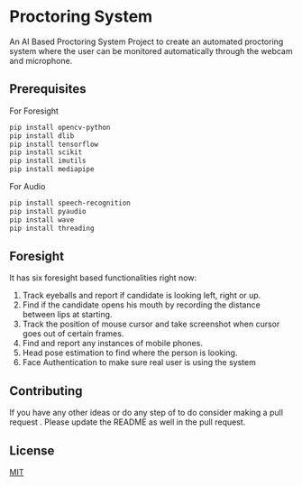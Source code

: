 # Proctoring System

An AI Based Proctoring System Project to create an automated proctoring system where the user can be monitored automatically through the webcam and microphone.

## Prerequisites
For Foresight 
```bash
pip install opencv-python
pip install dlib
pip install tensorflow
pip install scikit
pip install imutils
pip install mediapipe
```
For Audio
```bash
pip install speech-recognition
pip install pyaudio
pip install wave
pip install threading
```
## Foresight
It has six foresight based functionalities right now:
1. Track eyeballs and report if candidate is looking left, right or up.
2. Find if the candidate opens his mouth by recording the distance between lips at starting.
3. Track the position of mouse cursor and take screenshot when cursor goes out of certain frames.
4. Find and report any instances of mobile phones.
5. Head pose estimation to find where the person is looking.
6. Face Authentication to make sure real user is using the system

## Contributing

If you have any other ideas or do any step of to do consider making a pull request . Please update the README as well in the pull request.

## License
[MIT](https://choosealicense.com/licenses/mit/)
